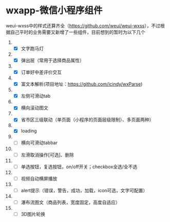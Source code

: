 # wxapp-微信小程序组件
weui-wxss中的样式还算齐全（<a href="https://github.com/weui/weui-wxss" target='_blank'>https://github.com/weui/weui-wxss</a>），不过根据自己平时的业务需要又新增了一些组件，目前想到的暂时为以下几个

 1. - [x] 文字跑马灯
 2. - [x] 弹出层（常用于选择商品属性）
 3. - [x] 订单好中差评价交互
 4. - [x] 富文本解析(项目地址：<a href="https://github.com/icindy/wxParse" target="_blank">https://github.com/icindy/wxParse</a>)
 5. - [x] 左侧可滑动tab
 6. - [x] 横向滚动图文
 7. - [x] 省市区三级联动（单页面（小程序的页面层级限制）、多页面两种）
 8. - [x] loading
 9. - [ ] 横向可滑动tabbar
 9. - [ ] 左滑取消操作[可选]、删除
 10. - [ ] 单选按钮，复选按钮，on/off开关；checkbox全选/全不选
 11. - [ ] 视频自动横屏播放
 12. - [ ] alert提示（错误，警告，成功，加载，icon可选，文字可配置）
 13. - [ ] 瀑布流图文（商品列表，宽度固定，高度自适应）
 14. - [ ] 3D图片轮换
